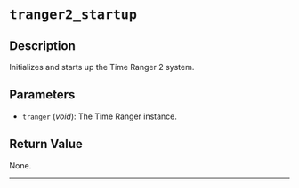 # `tranger2_startup`

## Description
Initializes and starts up the Time Ranger 2 system.

## Parameters
- `tranger` (*void*): The Time Ranger instance.

## Return Value
None.

---
